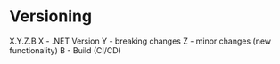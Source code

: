 # Versioning

X.Y.Z.B
X - .NET Version
Y - breaking changes
Z - minor changes (new functionality)
B - Build (CI/CD)
